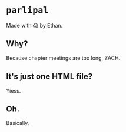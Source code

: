 # `parlipal`

Made with :scream: by Ethan. 

## Why?

Because chapter meetings are too long, ZACH. 

## It's just one HTML file? 

Yiess. 

## Oh. 

Basically. 
